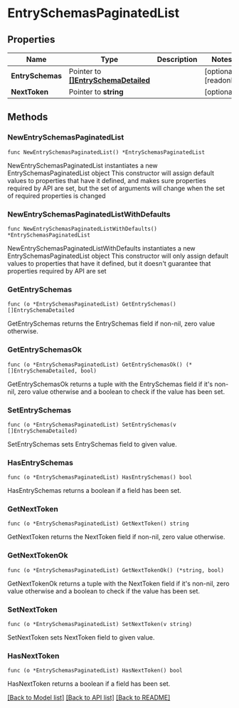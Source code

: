 # EntrySchemasPaginatedList

## Properties

Name | Type | Description | Notes
------------ | ------------- | ------------- | -------------
**EntrySchemas** | Pointer to [**[]EntrySchemaDetailed**](EntrySchemaDetailed.md) |  | [optional] [readonly] 
**NextToken** | Pointer to **string** |  | [optional] 

## Methods

### NewEntrySchemasPaginatedList

`func NewEntrySchemasPaginatedList() *EntrySchemasPaginatedList`

NewEntrySchemasPaginatedList instantiates a new EntrySchemasPaginatedList object
This constructor will assign default values to properties that have it defined,
and makes sure properties required by API are set, but the set of arguments
will change when the set of required properties is changed

### NewEntrySchemasPaginatedListWithDefaults

`func NewEntrySchemasPaginatedListWithDefaults() *EntrySchemasPaginatedList`

NewEntrySchemasPaginatedListWithDefaults instantiates a new EntrySchemasPaginatedList object
This constructor will only assign default values to properties that have it defined,
but it doesn't guarantee that properties required by API are set

### GetEntrySchemas

`func (o *EntrySchemasPaginatedList) GetEntrySchemas() []EntrySchemaDetailed`

GetEntrySchemas returns the EntrySchemas field if non-nil, zero value otherwise.

### GetEntrySchemasOk

`func (o *EntrySchemasPaginatedList) GetEntrySchemasOk() (*[]EntrySchemaDetailed, bool)`

GetEntrySchemasOk returns a tuple with the EntrySchemas field if it's non-nil, zero value otherwise
and a boolean to check if the value has been set.

### SetEntrySchemas

`func (o *EntrySchemasPaginatedList) SetEntrySchemas(v []EntrySchemaDetailed)`

SetEntrySchemas sets EntrySchemas field to given value.

### HasEntrySchemas

`func (o *EntrySchemasPaginatedList) HasEntrySchemas() bool`

HasEntrySchemas returns a boolean if a field has been set.

### GetNextToken

`func (o *EntrySchemasPaginatedList) GetNextToken() string`

GetNextToken returns the NextToken field if non-nil, zero value otherwise.

### GetNextTokenOk

`func (o *EntrySchemasPaginatedList) GetNextTokenOk() (*string, bool)`

GetNextTokenOk returns a tuple with the NextToken field if it's non-nil, zero value otherwise
and a boolean to check if the value has been set.

### SetNextToken

`func (o *EntrySchemasPaginatedList) SetNextToken(v string)`

SetNextToken sets NextToken field to given value.

### HasNextToken

`func (o *EntrySchemasPaginatedList) HasNextToken() bool`

HasNextToken returns a boolean if a field has been set.


[[Back to Model list]](../README.md#documentation-for-models) [[Back to API list]](../README.md#documentation-for-api-endpoints) [[Back to README]](../README.md)


